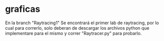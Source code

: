 # graficas

En la branch "Raytracing1" Se encontrará el primer lab de raytracing, por lo cual para correrlo, solo deberan de descargar los archivos python que implementare para el mismo y correr "Raytracer.py" para probarlo.

